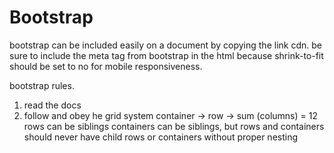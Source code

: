 # Bootstrap
bootstrap can be included easily on a document by copying the link cdn.
be sure to include the meta tag from bootstrap in the html because shrink-to-fit should be set to no for mobile responsiveness.

bootstrap rules.
1. read the docs
2. follow and obey he grid system
  container -> row -> sum (columns) = 12
  rows can be siblings containers can be siblings, but rows and containers should never have child rows or containers without proper nesting 